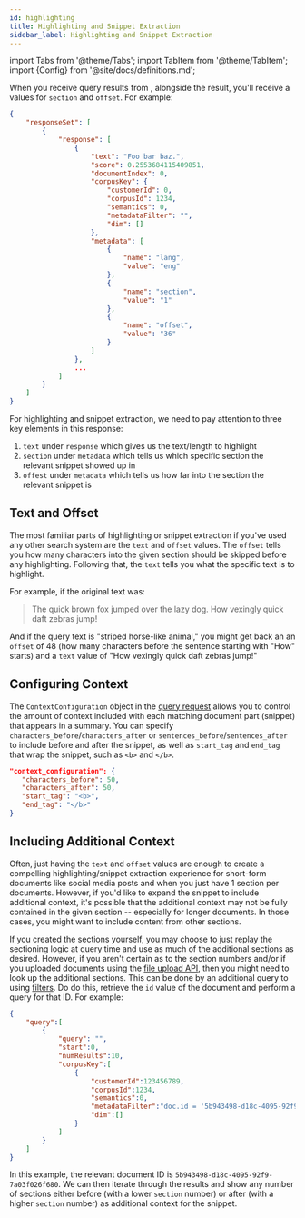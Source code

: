 ```yaml
---
id: highlighting
title: Highlighting and Snippet Extraction
sidebar_label: Highlighting and Snippet Extraction
---
```


import Tabs from '@theme/Tabs';
import TabItem from '@theme/TabItem';
import {Config} from '@site/docs/definitions.md';

When you receive query results from <Config v="names.product"/>, alongside the
result, you'll receive a values for `section` and `offset`.  For example:

```json showLineNumbers
{
    "responseSet": [
        {
            "response": [
                {
                    "text": "Foo bar baz.",
                    "score": 0.2553684115409851,
                    "documentIndex": 0,
                    "corpusKey": {
                        "customerId": 0,
                        "corpusId": 1234,
                        "semantics": 0,
                        "metadataFilter": "",
                        "dim": []
                    },
                    "metadata": [
                        {
                            "name": "lang",
                            "value": "eng"
                        },
                        {
                            "name": "section",
                            "value": "1"
                        },
                        {
                            "name": "offset",
                            "value": "36"
                        }
                    ]
                },
                ...
            ]
        }
    ]
}
```

For highlighting and snippet extraction, we need to pay attention to three key
elements in this response:
1. `text` under `response` which gives us the text/length to highlight
2. `section` under `metadata` which tells us which specific section the
relevant snippet showed up in
3. `offest` under `metadata` which tells us how far into the section the
relevant snippet is

## Text and Offset
The most familiar parts of highlighting or snippet extraction if you've used
any other search system are the `text` and `offset` values.  The `offset` tells
you how many characters into the given section should be skipped before any
highlighting.  Following that, the `text` tells you what the specific text is
to highlight.

For example, if the original text was:
> The quick brown fox jumped over the lazy dog.  How vexingly quick daft zebras
jump!

And if the query text is "striped horse-like animal," you might get back an
an `offset` of 48 (how many characters before the sentence starting with "How"
starts) and a `text` value of "How vexingly quick daft zebras jump!"

## Configuring Context

The `ContextConfiguration` object in the [query request](/docs/api-reference/search-apis/search#context-configuration) allows you to control 
the amount of context included with each matching document part (snippet) that 
appears in a summary. You can specify `characters_before`/`characters_after` or 
`sentences_before`/`sentences_after` to include before and after the snippet, as 
well as `start_tag` and `end_tag` that wrap the snippet, such as `<b>` and `</b>`.

```json
"context_configuration": {
   "characters_before": 50,
   "characters_after": 50,
   "start_tag": "<b>",
   "end_tag": "</b>"
}
```

## Including Additional Context
Often, just having the `text` and `offset` values are enough to create a
compelling highlighting/snippet extraction experience for short-form documents
like social media posts and when you just have 1 section per documents.
However, if you'd like to expand the snippet to include additional context,
it's possible that the additional context may not be fully contained in the
given section -- especially for longer documents.  In those cases, you might
want to include content from other sections.

If you created the sections yourself, you may choose to just replay the
sectioning logic at query time and use as much of the additional sections as
desired.  However, if you aren't certain as to the section numbers and/or if
you uploaded documents using the
[file upload API](/docs/api-reference/indexing-apis/file-upload/format-for-upload), then you might need
to look up the additional sections.  This can be done by an additional query
to <Config v="names.product"/> using
[filters](/docs/learn/metadata-search-filtering/filter-overview).  Do do this, retrieve the
`id` value of the document and perform a query for that ID.  For example:

```json showLineNumbers title="https://api.vectara.io/v1/query"
{
    "query":[
        {
            "query": "",
            "start":0,
            "numResults":10,
            "corpusKey":[
                {
                    "customerId":123456789,
                    "corpusId":1234,
                    "semantics":0,
                    "metadataFilter":"doc.id = '5b943498-d18c-4095-92f9-7a03f026f680'",
                    "dim":[]
                }
            ]
        }
    ]
}          
```

In this example, the relevant document ID is
`5b943498-d18c-4095-92f9-7a03f026f680`.  We can then iterate through the
results and show any number of sections either before (with a lower `section`
number) or after (with a higher `section` number) as additional context for the
snippet.